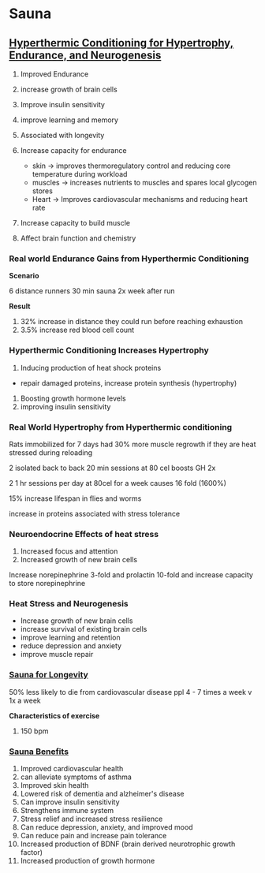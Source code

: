 # Sauna

## [Hyperthermic Conditioning for Hypertrophy, Endurance, and Neurogenesis](https://www.youtube.com/embed/aHOlM-wlNjM)

1. Improved Endurance
1. increase growth of brain cells
1. Improve insulin sensitivity
1. improve learning and memory
1. Associated with longevity


1. Increase capacity for endurance
    * skin -> improves thermoregulatory control and reducing core temperature during workload
    * muscles -> increases nutrients to muscles and spares local glycogen stores
    * Heart -> Improves cardiovascular mechanisms and reducing heart rate
1. Increase capacity to build muscle
1. Affect brain function and chemistry

### Real world Endurance Gains from Hyperthermic Conditioning

**Scenario**

6 distance runners 30 min sauna 2x week after run

**Result**

1. 32% increase in distance they could run before reaching exhaustion
1. 3.5% increase red blood cell count

 ### Hyperthermic Conditioning Increases Hypertrophy

 1. Inducing production of heat shock proteins
   - repair damaged proteins, increase protein synthesis (hypertrophy)
 1. Boosting growth hormone levels
 1. improving insulin sensitivity
 
 ### Real World Hypertrophy from Hyperthermic conditioning
 
 Rats immobilized for 7 days had 30% more muscle regrowth if 
 they are heat stressed during reloading

2 isolated back to back 20 min sessions at 80 cel boosts GH 2x

2 1 hr sessions per day at 80cel for a week causes 16 fold (1600%)

15% increase lifespan in flies and worms

increase in proteins associated with stress tolerance

### Neuroendocrine Effects of heat stress

1. Increased focus and attention
1. Increased growth of new brain cells

Increase norepinephrine 3-fold and prolactin 10-fold
and increase capacity to store norepinephrine

### Heat Stress and Neurogenesis

- Increase growth of new brain cells
- increase survival of existing brain cells
- improve learning and retention
- reduce depression and anxiety 
- improve muscle repair




 ### [Sauna for Longevity](https://www.youtube.com/watch?annotation_id=annotation_485106851&feature=iv&src_vid=aHOlM-wlNjM&v=eWKBsh7YTXQ)


50% less likely to die from cardiovascular disease ppl
 4 - 7 times a week v 1x a week
 
 **Characteristics of exercise**
 
 1. 150 bpm


### [Sauna Benefits](https://mobile.twitter.com/AJA_Cortes/status/1068017153725554688)
1. Improved cardiovascular health
1. can alleviate symptoms of asthma
1. Improved skin health
1. Lowered risk of dementia and alzheimer's disease
1. Can improve insulin sensitivity
1. Strengthens immune system
1. Stress relief and increased stress resilience
1. Can reduce depression, anxiety, and improved mood
1. Can reduce pain and increase pain tolerance
1. Increased production of BDNF (brain derived neurotrophic growth factor)
1. Increased production of growth hormone



